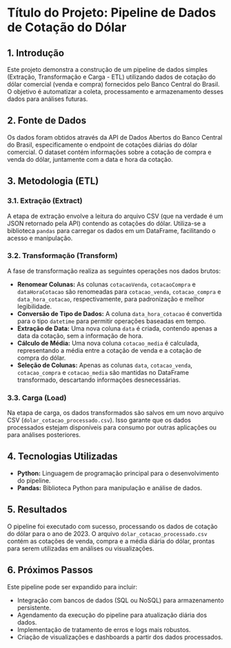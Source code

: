 # Título do Projeto: Pipeline de Dados de Cotação do Dólar

## 1. Introdução

Este projeto demonstra a construção de um pipeline de dados simples (Extração, Transformação e Carga - ETL) utilizando dados de cotação do dólar comercial (venda e compra) fornecidos pelo Banco Central do Brasil. O objetivo é automatizar a coleta, processamento e armazenamento desses dados para análises futuras.

## 2. Fonte de Dados

Os dados foram obtidos através da API de Dados Abertos do Banco Central do Brasil, especificamente o endpoint de cotações diárias do dólar comercial. O dataset contém informações sobre a cotação de compra e venda do dólar, juntamente com a data e hora da cotação.

## 3. Metodologia (ETL)

### 3.1. Extração (Extract)

A etapa de extração envolve a leitura do arquivo CSV (que na verdade é um JSON retornado pela API) contendo as cotações do dólar. Utiliza-se a biblioteca `pandas` para carregar os dados em um DataFrame, facilitando o acesso e manipulação.

### 3.2. Transformação (Transform)

A fase de transformação realiza as seguintes operações nos dados brutos:

*   **Renomear Colunas:** As colunas `cotacaoVenda`, `cotacaoCompra` e `dataHoraCotacao` são renomeadas para `cotacao_venda`, `cotacao_compra` e `data_hora_cotacao`, respectivamente, para padronização e melhor legibilidade.
*   **Conversão de Tipo de Dados:** A coluna `data_hora_cotacao` é convertida para o tipo `datetime` para permitir operações baseadas em tempo.
*   **Extração de Data:** Uma nova coluna `data` é criada, contendo apenas a data da cotação, sem a informação de hora.
*   **Cálculo de Média:** Uma nova coluna `cotacao_media` é calculada, representando a média entre a cotação de venda e a cotação de compra do dólar.
*   **Seleção de Colunas:** Apenas as colunas `data`, `cotacao_venda`, `cotacao_compra` e `cotacao_media` são mantidas no DataFrame transformado, descartando informações desnecessárias.

### 3.3. Carga (Load)

Na etapa de carga, os dados transformados são salvos em um novo arquivo CSV (`dolar_cotacao_processado.csv`). Isso garante que os dados processados estejam disponíveis para consumo por outras aplicações ou para análises posteriores.

## 4. Tecnologias Utilizadas

*   **Python:** Linguagem de programação principal para o desenvolvimento do pipeline.
*   **Pandas:** Biblioteca Python para manipulação e análise de dados.

## 5. Resultados

O pipeline foi executado com sucesso, processando os dados de cotação do dólar para o ano de 2023. O arquivo `dolar_cotacao_processado.csv` contém as cotações de venda, compra e a média diária do dólar, prontas para serem utilizadas em análises ou visualizações.

## 6. Próximos Passos

Este pipeline pode ser expandido para incluir:

*   Integração com bancos de dados (SQL ou NoSQL) para armazenamento persistente.
*   Agendamento da execução do pipeline para atualização diária dos dados.
*   Implementação de tratamento de erros e logs mais robustos.
*   Criação de visualizações e dashboards a partir dos dados processados.

